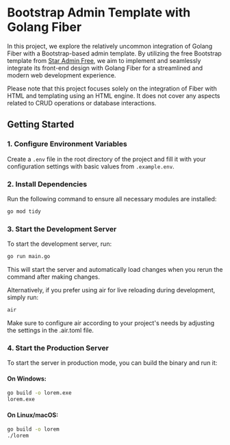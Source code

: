 # Bootstrap Admin Template with Golang Fiber

In this project, we explore the relatively uncommon integration of Golang Fiber with a Bootstrap-based admin template. By utilizing the free Bootstrap template from [Star Admin Free](https://www.bootstrapdash.com/product/star-admin-free), we aim to implement and seamlessly integrate its front-end design with Golang Fiber for a streamlined and modern web development experience.

Please note that this project focuses solely on the integration of Fiber with HTML and templating using an HTML engine. It does not cover any aspects related to CRUD operations or database interactions.


## Getting Started

### 1. Configure Environment Variables
Create a `.env` file in the root directory of the project and fill it with your configuration settings with basic values from `.example.env`.

### 2. Install Dependencies
Run the following command to ensure all necessary modules are installed:

```bash
go mod tidy
```

### 3. Start the Development Server
To start the development server, run:

```bash
go run main.go
```

This will start the server and automatically load changes when you rerun the command after making changes.

Alternatively, if you prefer using air for live reloading during development, simply run:

```bash
air
```

Make sure to configure air according to your project's needs by adjusting the settings in the .air.toml file.

### 4. Start the Production Server
To start the server in production mode, you can build the binary and run it:

#### On Windows:
```bash
go build -o lorem.exe
lorem.exe
```

#### On Linux/macOS:
```bash
go build -o lorem
./lorem
```
